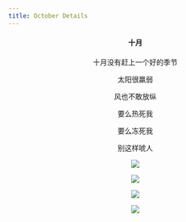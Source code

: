 ```yaml
---
title: October Details
---
```

<h4 align="center">十月</h4>
<p align="center">十月没有赶上一个好的季节</p>
<p align="center">太阳很羸弱</p>
<p align="center">风也不敢放纵</p>
<p align="center">要么热死我</p>
<p align="center">要么冻死我</p>
<p align="center">别这样唬人</p>
<p align="center"><img src="oc1" /></p>
<p align="center"><img src="oc2" /></p>
<p align="center"><img src="oc3" /></p>
<p align="center"><img src="oc4" /></p>

